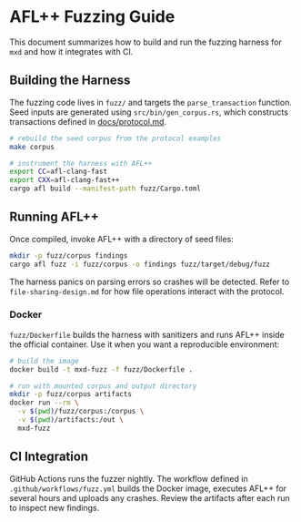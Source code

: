 # AFL++ Fuzzing Guide

This document summarizes how to build and run the fuzzing harness for `mxd` and how it integrates with CI.

## Building the Harness

The fuzzing code lives in `fuzz/` and targets the `parse_transaction` function. Seed inputs are generated using `src/bin/gen_corpus.rs`, which constructs transactions defined in [docs/protocol.md](protocol.md).

```bash
# rebuild the seed corpus from the protocol examples
make corpus

# instrument the harness with AFL++
export CC=afl-clang-fast
export CXX=afl-clang-fast++
cargo afl build --manifest-path fuzz/Cargo.toml
```

## Running AFL++

Once compiled, invoke AFL++ with a directory of seed files:

```bash
mkdir -p fuzz/corpus findings
cargo afl fuzz -i fuzz/corpus -o findings fuzz/target/debug/fuzz
```

The harness panics on parsing errors so crashes will be detected. Refer to `file-sharing-design.md` for how file operations interact with the protocol.

### Docker

`fuzz/Dockerfile` builds the harness with sanitizers and runs AFL++ inside the official container. Use it when you want a reproducible environment:

```bash
# build the image
docker build -t mxd-fuzz -f fuzz/Dockerfile .

# run with mounted corpus and output directory
mkdir -p fuzz/corpus artifacts
docker run --rm \
  -v $(pwd)/fuzz/corpus:/corpus \
  -v $(pwd)/artifacts:/out \
  mxd-fuzz
```

## CI Integration

GitHub Actions runs the fuzzer nightly. The workflow defined in `.github/workflows/fuzz.yml` builds the Docker image, executes AFL++ for several hours and uploads any crashes. Review the artifacts after each run to inspect new findings.

